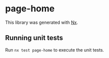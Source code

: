 # page-home

This library was generated with [Nx](https://nx.dev).

## Running unit tests

Run `nx test page-home` to execute the unit tests.

